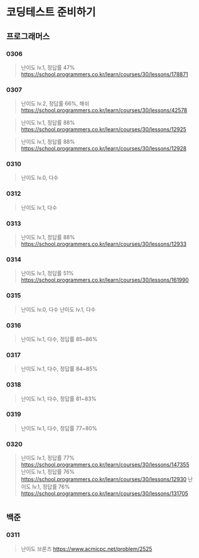 # 코딩테스트 준비하기

## 프로그래머스
### 0306

> 난이도 lv.1, 정답률 47%
>https://school.programmers.co.kr/learn/courses/30/lessons/178871

### 0307
  
>난이도 lv.2, 정답률 66%, 해쉬
>https://school.programmers.co.kr/learn/courses/30/lessons/42578

>난이도 lv.1, 정답률 88%
>https://school.programmers.co.kr/learn/courses/30/lessons/12925

>난이도 lv.1, 정답률 88%
>https://school.programmers.co.kr/learn/courses/30/lessons/12928

### 0310

>난이도 lv.0, 다수

### 0312
>난이도 lv.1, 다수

### 0313
>난이도 lv.1, 정답률 88%
>https://school.programmers.co.kr/learn/courses/30/lessons/12933
  
### 0314
>난이도 lv.1, 정답률 51%
>https://school.programmers.co.kr/learn/courses/30/lessons/161990

### 0315
>난이도 lv.0, 다수
>난이도 lv.1, 다수

### 0316
>난이도 lv.1, 다수, 정답률 85~86%

### 0317
>난이도 lv.1, 다수, 정답률 84~85%

### 0318
>난이도 lv.1, 다수, 정답률 81~83%

### 0319
>난이도 lv.1, 다수, 정답률 77~80%

### 0320
>난이도 lv.1, 정답률 77%
>https://school.programmers.co.kr/learn/courses/30/lessons/147355
>난이도 lv.1, 정답률 76%
>https://school.programmers.co.kr/learn/courses/30/lessons/12930
>난이도 lv.1, 정답률 76%
>https://school.programmers.co.kr/learn/courses/30/lessons/131705

# 
## 백준
### 0311

>난이도 브론즈
>https://www.acmicpc.net/problem/2525


